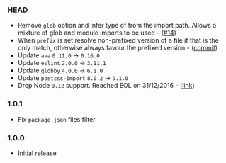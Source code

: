### HEAD

* Remove `glob` option and infer type of from the import path. Allows a mixture
  of glob and module imports to be used - ([#14](https://github.com/TrySound/postcss-easy-import/pull/14))
* When `prefix` is set resolve non-prefixed version of a file if that is the only match, otherwise
  always favour the prefixed version - ([commit](https://github.com/TrySound/postcss-easy-import/commit/2e520d2bc9cb4f3f85d1453ca4185d1d8604baca))
* Update `ava` `0.11.0` -> `0.16.0`
* Update `eslint` `2.0.0` -> `3.11.1`
* Update `globby` `4.0.0` -> `6.1.0`
* Update `postcss-import` `8.0.2` -> `9.1.0`
* Drop Node `0.12` support. Reached EOL on 31/12/2016 - ([link](https://github.com/nodejs/LTS))

### 1.0.1

* Fix `package.json` files filter

### 1.0.0

* Initial release
